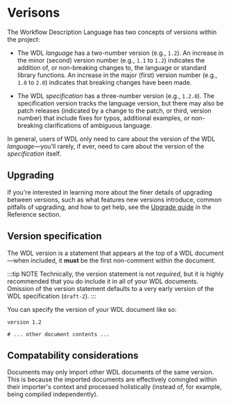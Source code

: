 # Verisons

The Workflow Description Language has two concepts of versions within the project:

* The WDL _language_ has a two-number version (e.g., `1.2`). An increase in the
  minor (second) version number (e.g., `1.1` to `1.2`) indicates the addition
  of, or non-breaking changes to, the language or standard library functions. An
  increase in the major (first) version number (e.g., `1.0` to `2.0`) indicates
  that breaking changes have been made.

* The WDL _specification_ has a three-number version (e.g., `1.2.0`). The
  specification version tracks the language version, but there may also be patch
  releases (indicated by a change to the patch, or third, version number) that
  include fixes for typos, additional examples, or non-breaking clarifications
  of ambiguous language.

In general, users of WDL only need to care about the version of the WDL
_language_—you'll rarely, if ever, need to care about the version of the
_specification_ itself.

## Upgrading

If you're interested in learning more about the finer details of upgrading
between versions, such as what features new versions introduce, common pitfalls
of upgrading, and how to get help, see the [Upgrade guide] in the Reference section.

## Version specification

The WDL version is a statement that appears at the top of a WDL document—when included,
it **must** be the first non-comment within the document.

:::tip NOTE
Technically, the version statement is not _required_, but it is highly recommended that
you do include it in all of your WDL documents. Omission of the version statement
defaults to a very early version of the WDL specification (`draft-2`).
:::


You can specify the version of your WDL document like so:

```wdl
version 1.2

# ... other document contents ...
```

## Compatability considerations

Documents may only import other WDL documents of the same version. This is
because the imported documents are effectively comingled within their importer's
context and processed holistically (instead of, for example, being compiled
independently).

[Upgrade guide]: ../reference/upgrade-guide.md
